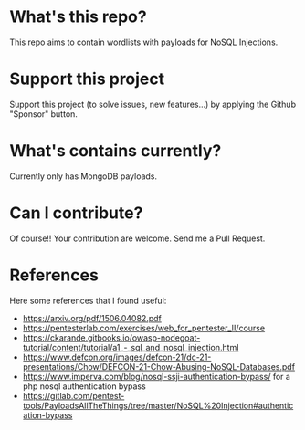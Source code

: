 What's this repo?
=================

This repo aims to contain wordlists with payloads for NoSQL Injections.

Support this project
====================

Support this project (to solve issues, new features...) by applying the Github "Sponsor" button.

What's contains currently?
==========================

Currently only has MongoDB payloads.

Can I contribute?
=================

Of course!! Your contribution are welcome. Send me a Pull Request.

References
==========

Here some references that I found useful:

- https://arxiv.org/pdf/1506.04082.pdf
- https://pentesterlab.com/exercises/web_for_pentester_II/course
- https://ckarande.gitbooks.io/owasp-nodegoat-tutorial/content/tutorial/a1_-_sql_and_nosql_injection.html
- https://www.defcon.org/images/defcon-21/dc-21-presentations/Chow/DEFCON-21-Chow-Abusing-NoSQL-Databases.pdf
- https://www.imperva.com/blog/nosql-ssji-authentication-bypass/ for a php nosql authentication bypass
- https://gitlab.com/pentest-tools/PayloadsAllTheThings/tree/master/NoSQL%20Injection#authentication-bypass
